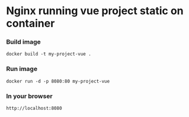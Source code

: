 
# Nginx running vue project static on container

### Build image
```
docker build -t my-project-vue .
```

### Run image
```
docker run -d -p 8080:80 my-project-vue
```

### In your browser
```
http://localhost:8080
```